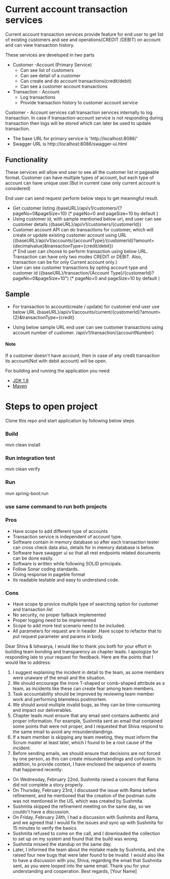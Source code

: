 # Current account transaction services


Current account transaction services provide feature for end user to get list of existing customers and see and operations(CREDIT /DEBIT) on account and can view transaction history.

These services are developed in two parts
- Customer -Account (Primary Service)
    - Can see list of customers 
    - Can see detail of a customer
    - Can create and do account transactions(credit/debit)
    - Can see a customer account transactions
- Transaction - Account
  - Log transactions 
  - Provide transaction history to customer account service

Customer - Account services call transaction services internally to log transaction. 
In case if transaction-account service is not responding during transaction then logs
will be stored which can later be used to update transaction.

- The base URL for primary service is 'http://localhost:8086/'
- Swagger URL is http://localhost:8086/swagger-ui.html

## Functionality

These services will allow end user to see all the customer list in pageable format.
Customer can have multiple types of account, but each type of account can have unique user.(But in current case only current account is considered)

End user can send request perform below steps to get meaningful result.

- Get customer listing {baseURL}/api/v1/customers/{?pageNo=0&pageSize=10} (*  pageNo=0 and pageSize=10 by default )
- Using customer id, with sample mentioned below url, end user can see customer details ({baseURL}/api/v1/customers/{customerId})
- Customer account API can do transactions for customer, which will create or update existing customer account using URL ({baseURL}/api/v1/accounts/{accountType}/{customerId}?amount={decimalvalue}&transactionType={credit/debit})  
  (* End user can choose to perform transaction using below URL. Transaction can have only two modes CREDIT or DEBIT. Also, transaction can be for only Current account only.)
- User can see customer transactions by opting account type and customer id ({baseURL}/transaction/{Account Type}/{customerId}?pageNo=0&pageSize=10") (*  pageNo=0 and pageSize=10 by default )
## Sample

- For transaction to account(create / update) for customer end user use below URL
  {baseURL}/api/v1/accounts/current/{customerId}?amount={2}&transactionType={credit}

- Using below sample URL end user can see customer transactions using account number of customer.
  /api/v1/transaction/{accountNumber}


#### Note #### 
If a customer doesn't have account, then in case of any credit transaction its account(Not with debit account) will be open.

For building and running the application you need:

- [JDK 1.8](http://www.oracle.com/technetwork/java/javase/downloads/jdk8-downloads-2133151.html)
- [Maven ](https://maven.apache.org)

# Steps to open project
Clone this repo and start application by following below steps
### Build
mvn clean install
### Run integration test
mvn clean verify
### Run
mvn spring-boot:run
### use same command to run both projects

### Pros

- Have scope to add different type of accounts
- Transaction service is independent of account type.
- Software contain in memory database so after each transaction tester can cross check data also, details for in memory database is below.
- Software have swagger ui so that all rest endpoints related documents can be done easily.
- Software is written while following SOLID principals.
- Follow Sonar coding standards.
- Giving response in pageble format
- Its readable testable and easy to understand code.

### Cons
- Have scope tp provice multiple type of searching option for customer and transaction list
- No security, no proper fallback implemented
- Proper logging need to be implemented
- Scope to add more test scenario need to be included.
- All parameters for request are in header 
  .Have scope to refactor that to put request parameter and params in body.
  
Dear Shiva & Ishwarya,
I would like to thank you both for your effort in building team bonding and transparency as chapter leads. I apologize for responding late to your request for feedback.
Here are the points that I would like to address:
1. I suggest explaining the incident in detail to the team, as some members were unaware of the email and the situation.
2. We should encourage the more T-shaped or comb-shaped attribute as a team, as incidents like these can create fear among team members.
3. Task accountability should be improved by reviewing team member work and performing blameless postmortem.
4. We should avoid multiple invalid bugs, as they can be time-consuming and impact our deliverables.
5. Chapter leads must ensure that any email sent contains authentic and proper information. For example, Sushmita sent an email that contained some points that were not proper, and I requested that Shiva respond to the same email to avoid any misunderstandings.
6. If a team member is skipping any team meeting, they must inform the Scrum master at least later, which I found to be a root cause of the incident.
7. Before sending emails, we should ensure that decisions are not forced by one person, as this can create misunderstandings and confusion.
In addition, to provide context, I have enclosed the sequence of events that happened recently:
-  On Wednesday, February 22nd, Sushmita raised a concern that Rama did not complete a story properly.
- On Thursday, February 23rd, I discussed the issue with Rama before refinement, and he mentioned that the creation of the postman suite was not mentioned in the US, which was created by Sushmita.
-  Sushmita skipped the refinement meeting on the same day, so we couldn't have a discussion.
-  On Friday, February 24th, I had a discussion with Sushmita and Rama, and we agreed that I would fix the issues and sync up with Sushmita for 15 minutes to verify the basics.
-  Sushmita refused to come on the call, and I downloaded the collection to set up on my system and found that the build was wrong.
- Sushmita missed the standup on the same day.
- Later, I informed the team about the mistake made by Sushmita, and she raised four new bugs that were later found to be invalid.
I would also like to have a discussion with you, Shiva, regarding the email that Sushmita sent, as you were looped into the same email.
Thank you for your understanding and cooperation.
Best regards,
[Your Name]
